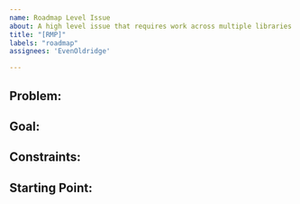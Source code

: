 ```yaml
---
name: Roadmap Level Issue
about: A high level issue that requires work across multiple libraries.
title: "[RMP]"
labels: "roadmap"
assignees: 'EvenOldridge'

---
```

## Problem:
<!--
A clear description of the problem and how it impacts the customer experience of Merlin users.  Why is this important?  Why/Should we prioritize this work?  Note that this is problem singular.  Please try to ensure that we're trying to solve one problem and not many.
-->

## Goal:
<!--
- What are the goals of this work.  
- This can also include anti-goals of what this work does not include.  
- Ideally this takes the form of a bulleted list.
-->

## Constraints:
<!--
- What are the constraints that might impact the choice of solution?
- This can also include non-constraints to clarify if something that would normally be a constraint is not a consideration.
- Ideally this takes the form of a bulleted list.
-->

## Starting Point:
<!--
[ ] What tasks need to be completed in order for this work to be considered complete?
[ ] This takes the form of a series of checkboxes where we can track the work.

It is _critical_ that this ticket not only be created, but also kept up to date.  As you work constraints are going to be discovered and should be added to the above list.  Tasks required to complete this project may change.  The goal of the work may even change.  Without a commitment to keeping this ticket up to date the work shouldn't be undertaken.  

Example tickets from which you can base your own roadmap issue include:
- https://github.com/NVIDIA-Merlin/models/issues/450
- https://github.com/NVIDIA-Merlin/Merlin/issues/258
- https://github.com/NVIDIA-Merlin/Merlin/issues/279
-->
